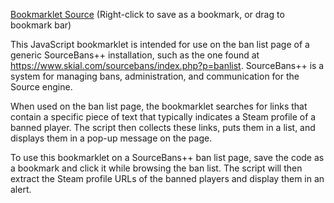 [Bookmarklet Source](index.js) (Right-click to save as a bookmark, or drag to bookmark bar)

This JavaScript bookmarklet is intended for use on the ban list page of a generic SourceBans++ installation, such as the one found at https://www.skial.com/sourcebans/index.php?p=banlist. SourceBans++ is a system for managing bans, administration, and communication for the Source engine.

When used on the ban list page, the bookmarklet searches for links that contain a specific piece of text that typically indicates a Steam profile of a banned player. The script then collects these links, puts them in a list, and displays them in a pop-up message on the page.

To use this bookmarklet on a SourceBans++ ban list page, save the code as a bookmark and click it while browsing the ban list. The script will then extract the Steam profile URLs of the banned players and display them in an alert.
